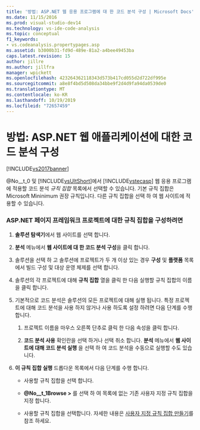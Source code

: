 ```yaml
---
title: '방법: ASP.NET 웹 응용 프로그램에 대 한 코드 분석 구성 | Microsoft Docs'
ms.date: 11/15/2016
ms.prod: visual-studio-dev14
ms.technology: vs-ide-code-analysis
ms.topic: conceptual
f1_keywords:
- vs.codeanalysis.propertypages.asp
ms.assetid: b3000b31-fd9d-489e-81a2-a4bee49453ba
caps.latest.revision: 15
author: jillre
ms.author: jillfra
manager: wpickett
ms.openlocfilehash: 423264362118343d573b417cd055d2d722df995e
ms.sourcegitcommit: a8e8f4bd5d508da34bbe9f2d4d9fa94da0539de0
ms.translationtype: MT
ms.contentlocale: ko-KR
ms.lasthandoff: 10/19/2019
ms.locfileid: "72657459"
---
```

# <a name="how-to-configure-code-analysis-for-an-aspnet-web-application"></a>방법: ASP.NET 웹 애플리케이션에 대한 코드 분석 구성
[!INCLUDE[vs2017banner](../includes/vs2017banner.md)]

@No__t_0 및 [!INCLUDE[vsUltShort](../includes/vsultshort-md.md)]에서 [!INCLUDE[vstecasp](../includes/vstecasp-md.md)] 웹 응용 프로그램에 적용할 코드 분석 *규칙 집합* 목록에서 선택할 수 있습니다. 기본 규칙 집합은 Microsoft Mininimum 권장 규칙입니다. 다른 규칙 집합을 선택 하 여 웹 사이트에 적용할 수 있습니다.

### <a name="to-configure-a-rule-set-for-an-aspnet-page-framework-project"></a>ASP.NET 페이지 프레임워크 프로젝트에 대한 규칙 집합을 구성하려면

1. **솔루션 탐색기**에서 웹 사이트를 선택 합니다.

2. **분석** 메뉴에서 **웹 사이트에 대 한 코드 분석 구성**을 클릭 합니다.

3. 솔루션을 선택 하 고 솔루션에 프로젝트가 두 개 이상 있는 경우 **구성** 및 **플랫폼** 목록에서 빌드 구성 및 대상 운영 체제를 선택 합니다.

4. 솔루션의 각 프로젝트에 대해 **규칙 집합** 열을 클릭 한 다음 실행할 규칙 집합의 이름을 클릭 합니다.

5. 기본적으로 코드 분석은 솔루션의 모든 프로젝트에 대해 실행 됩니다. 특정 프로젝트에 대해 코드 분석을 사용 하지 않거나 사용 하도록 설정 하려면 다음 단계를 수행 합니다.

    1. 프로젝트 이름을 마우스 오른쪽 단추로 클릭 한 다음 속성을 클릭 합니다.

    2. **코드 분석 사용** 확인란을 선택 하거나 선택 취소 합니다. **분석** 메뉴에서 **웹 사이트에 대해 코드 분석 실행** 을 선택 하 여 코드 분석을 수동으로 실행할 수도 있습니다.

6. **이 규칙 집합 실행** 드롭다운 목록에서 다음 단계를 수행 합니다.

    - 사용할 규칙 집합을 선택 합니다.

    - **@No__t_1Browse >** 를 선택 하 여 목록에 없는 기존 사용자 지정 규칙 집합을 지정 합니다.

    - 사용할 규칙 집합을 선택합니다. 자세한 내용은 [사용자 지정 규칙 집합 만들기](../code-quality/creating-custom-code-analysis-rule-sets.md)를 참조 하세요.
